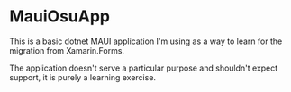 # MauiOsuApp

This is a basic dotnet MAUI application I'm using as a way to learn for the migration from Xamarin.Forms. 

The application doesn't serve a particular purpose and shouldn't expect support, it is purely a learning exercise.
